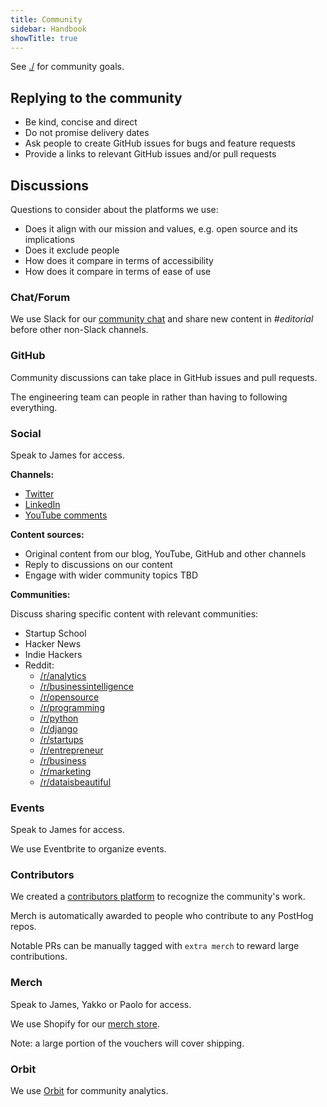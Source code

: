 ```yaml
---
title: Community
sidebar: Handbook
showTitle: true
---
```


See [./](Marketing) for community goals.

## Replying to the community

- Be kind, concise and direct
- Do not promise delivery dates
- Ask people to create GitHub issues for bugs and feature requests
- Provide a links to relevant GitHub issues and/or pull requests

## Discussions

Questions to consider about the platforms we use:

- Does it align with our mission and values, e.g. open source and its implications
- Does it exclude people
- How does it compare in terms of accessibility
- How does it compare in terms of ease of use

### Chat/Forum

We use Slack for our [community chat](https://posthog.com/slack) and share new content in *#editorial* before other non-Slack channels.

### GitHub

Community discussions can take place in GitHub issues and pull requests.

The engineering team can people in rather than having to following everything.

### Social

Speak to James for access.

**Channels:**

- [Twitter](https://twitter.com/posthoghq)
- [LinkedIn](https://www.linkedin.com/company/posthog/)
- [YouTube comments](https://www.youtube.com/channel/UCn4mJ4kK5KVSvozJre645LA)

**Content sources:**

- Original content from our blog, YouTube, GitHub and other channels
- Reply to discussions on our content
- Engage with wider community topics TBD

**Communities:**

Discuss sharing specific content with relevant communities:

- Startup School
- Hacker News
- Indie Hackers
- Reddit:
  - [/r/analytics](https://www.reddit.com/r/analytics/)
  - [/r/businessintelligence](https://www.reddit.com/r/businessintelligence/)
  - [/r/opensource](https://www.reddit.com/r/opensource/)
  - [/r/programming](https://www.reddit.com/r/programming/)
  - [/r/python](https://www.reddit.com/r/python/)
  - [/r/django](https://www.reddit.com/r/django/)
  - [/r/startups](https://www.reddit.com/r/startups/)
  - [/r/entrepreneur](https://www.reddit.com/r/entrepreneur/)
  - [/r/business](https://www.reddit.com/r/business/)
  - [/r/marketing](https://www.reddit.com/r/marketing/)
  - [/r/dataisbeautiful](https://www.reddit.com/r/dataisbeautiful/)

### Events

Speak to James for access.

We use Eventbrite to organize events.

### Contributors

We created a [contributors platform](https://posthog.com/contributors) to recognize the community's work.

Merch is automatically awarded to people who contribute to any PostHog repos.

Notable PRs can be manually tagged with `extra merch` to reward large contributions.

### Merch

Speak to James, Yakko or Paolo for access.

We use Shopify for our [merch store](https://merch.posthog.com).

Note: a large portion of the vouchers will cover shipping.

### Orbit

We use [Orbit](https://app.orbit.love) for community analytics.
